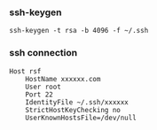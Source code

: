 ### ssh-keygen
```
ssh-keygen -t rsa -b 4096 -f ~/.ssh
```

### ssh connection
```
Host rsf
    HostName xxxxxx.com
    User root
    Port 22
    IdentityFile ~/.ssh/xxxxxx
    StrictHostKeyChecking no
    UserKnownHostsFile=/dev/null
```
